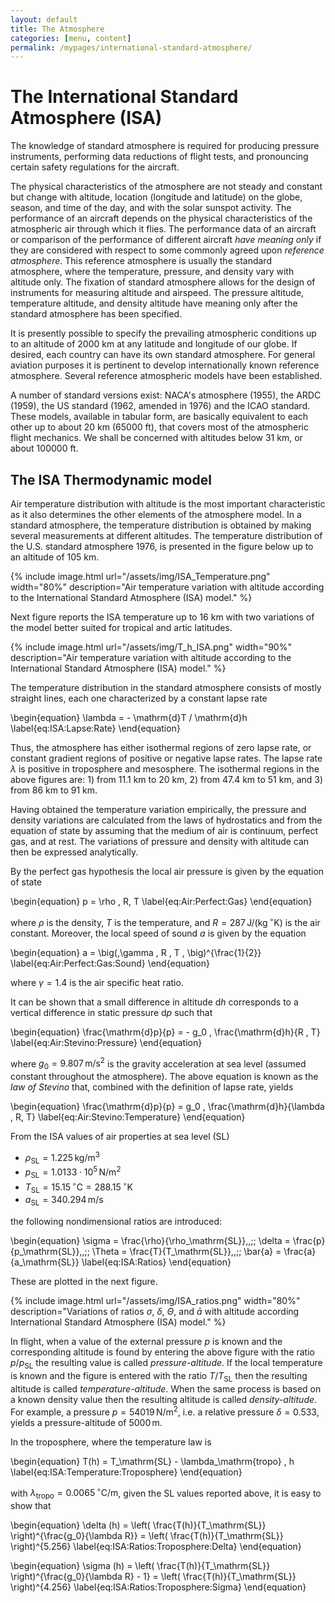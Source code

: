 ```yaml
---
layout: default
title: The Atmosphere
categories: [menu, content]
permalink: /mypages/international-standard-atmosphere/
---
```


# The International Standard Atmosphere (ISA)

The knowledge of standard atmosphere is required for producing pressure instruments,
performing data reductions of flight tests, and pronouncing certain safety regulations
for the aircraft.

The physical characteristics of the atmosphere are not steady and constant but
change with altitude, location (longitude and latitude) on the globe, season, and
time of the day, and with the solar sunspot activity. The performance of an
aircraft depends on the physical characteristics of the atmospheric air through
which it flies. The performance data of an aircraft or comparison of the performance
of different aircraft *have meaning only* if they are considered with respect to
some commonly agreed upon *reference atmosphere*. This reference atmosphere
is usually the standard atmosphere, where the temperature, pressure, and
density vary with altitude only. The fixation of standard atmosphere allows for the
design of instruments for measuring altitude and airspeed. The pressure altitude,
temperature altitude, and density altitude have meaning only after the standard
atmosphere has been specified.

It is presently possible to specify the prevailing atmospheric conditions up to
an altitude of 2000 km at any latitude and longitude of our globe. If desired,
each country can have its own standard atmosphere. For general aviation purposes
it is pertinent to develop internationally known reference atmosphere. Several
reference atmospheric models have been established.

A number of standard versions exist: NACA's atmosphere (1955), the ARDC (1959),
the US standard (1962, amended in 1976) and the ICAO standard.
These models, available in tabular form, are basically equivalent to each other
up to about 20 km (65000&nbsp;ft), that covers most of the atmospheric flight mechanics.
We shall be concerned with altitudes below 31&nbsp;km, or about 100000&nbsp;ft.

## The ISA Thermodynamic model

Air temperature distribution with altitude is the most important characteristic as
it also determines the other elements of the atmosphere model. In a standard atmosphere, the
temperature distribution is obtained by making several measurements at different
altitudes. The temperature distribution of the U.S. standard atmosphere 1976, is
presented in the figure below up to an altitude of 105&nbsp;km.

{% include image.html
  url="/assets/img/ISA_Temperature.png"
  width="80%"
  description="Air temperature variation with altitude according to the
    International Standard Atmosphere (ISA) model."
  %}

Next figure reports the ISA temperature up to 16&nbsp;km with two variations of the
model better suited for tropical and artic latitudes.

{% include image.html
  url="/assets/img/T_h_ISA.png"
  width="90%"
  description="Air temperature variation with altitude according to the
    International Standard Atmosphere (ISA) model."
  %}


The temperature distribution in the standard atmosphere consists of mostly straight lines,
each one characterized by a constant lapse rate

\begin{equation}
\lambda = - \mathrm{d}T / \mathrm{d}h
\label{eq:ISA:Lapse:Rate}
\end{equation}

Thus, the atmosphere has either isothermal regions of zero lapse rate, or constant gradient
regions of positive or negative lapse rates. The lapse rate $\lambda$ is positive in troposphere
and mesosphere. The isothermal regions in the above figures are: 1) from 11.1&nbsp;km to 20 km,
2) from 47.4&nbsp;km to 51&nbsp;km, and 3) from 86&nbsp;km to 91&nbsp;km.

Having obtained the temperature variation empirically, the pressure and density
variations are calculated from the laws of hydrostatics and from the equation of state
by assuming that the medium of air is continuum, perfect gas, and at rest.
The variations of pressure and density with altitude can then be expressed analytically.

By the perfect gas hypothesis the local air pressure is given by the equation of state

\begin{equation}
p = \rho \, R\, T
\label{eq:Air:Perfect:Gas}
\end{equation}

where $\rho$ is the density, $T$ is the temperature, and
$R = 287\,\mathrm{J}/(\mathrm{kg}\,{}^\circ\mathrm{K})$ is the air constant.
Moreover, the local speed of sound $a$ is given by the equation

\begin{equation}
a = \big(\,\gamma \, R \, T \, \big)^{\frac{1}{2}}
\label{eq:Air:Perfect:Gas:Sound}
\end{equation}


where $\gamma = 1.4$ is the air specific heat ratio.

It can be shown that a small difference in altitude $\mathrm{d}h$ corresponds to a
vertical difference in static pressure $\mathrm{d}p$ such that

\begin{equation}
\frac{\mathrm{d}p}{p} = - g_0 \, \frac{\mathrm{d}h}{R \, T}
\label{eq:Air:Stevino:Pressure}
\end{equation}

where $g_0 = 9.807\,\mathrm{m/s}^2$ is the gravity acceleration at sea level (assumed constant
throughout the atmosphere).
The above equation is known as the *law of Stevino* that, combined with the definition of lapse rate,
yields

\begin{equation}
\frac{\mathrm{d}p}{p} = g_0 \, \frac{\mathrm{d}h}{\lambda \, R\, T}
\label{eq:Air:Stevino:Temperature}
\end{equation}

From the ISA values of air properties at sea level (SL)

- $\rho_\mathrm{SL} = 1.225\,\mathrm{kg}/\mathrm{m}^3$
- $p_\mathrm{SL} = 1.0133\cdot 10^5 \,\mathrm{N}/\mathrm{m}^2$
- $T_\mathrm{SL} = 15.15\,{}^\circ\mathrm{C} = 288.15\,{}^\circ\mathrm{K}$
- $a_\mathrm{SL} = 340.294\,\mathrm{m/s}$

the following nondimensional ratios are introduced:

\begin{equation}
\sigma = \frac{\rho}{\rho_\mathrm{SL}}\,,\;\;
\delta = \frac{p}{p_\mathrm{SL}}\,,\;\;
\Theta = \frac{T}{T_\mathrm{SL}}\,,\;\;
\bar{a} = \frac{a}{a_\mathrm{SL}}
\label{eq:ISA:Ratios}
\end{equation}

These are plotted in the next figure.

{% include image.html
  url="/assets/img/ISA_ratios.png"
  width="80%"
  description="Variations of ratios $\sigma$, $\delta$, $\Theta$, and $\bar{a}$ with altitude according
    International Standard Atmosphere (ISA) model."
  %}

In flight, when a value of the external pressure $p$ is known and the corresponding altitude is found
by entering the above figure with the ratio $p/p_\mathrm{SL}$ the resulting value is called
*pressure-altitude*. If the local temperature is known and the figure is entered with the ratio
$T/T_\mathrm{SL}$ then the resulting altitude is called *temperature-altitude*.
When the same process is based on a known density value then the resulting altitude is called
*density-altitude*.
For example, a pressure $p = 54019\,\mathrm{N}/\mathrm{m}^2$, i.e. a relative pressure
$\delta = 0.533$, yields a pressure-altitude of $5000\,\mathrm{m}$.

In the troposphere, where the temperature law is

\begin{equation}
T(h) = T_\mathrm{SL} - \lambda_\mathrm{tropo} \, h
\label{eq:ISA:Temperature:Troposphere}
\end{equation}

with $\lambda_\mathrm{tropo} = 0.0065\,{}^\circ\mathrm{C/m}$, given the SL values
reported above, it is easy to show that

\begin{equation}
\delta (h) = \left( \frac{T(h)}{T_\mathrm{SL}} \right)^{\frac{g_0}{\lambda R}}
  = \left( \frac{T(h)}{T_\mathrm{SL}} \right)^{5.256}
\label{eq:ISA:Ratios:Troposphere:Delta}
\end{equation}

\begin{equation}
\sigma (h) = \left( \frac{T(h)}{T_\mathrm{SL}} \right)^{\frac{g_0}{\lambda R} - 1}
  = \left( \frac{T(h)}{T_\mathrm{SL}} \right)^{4.256}
\label{eq:ISA:Ratios:Troposphere:Sigma}
\end{equation}
